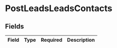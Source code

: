 # PostLeadsLeadsContacts


## Fields

| Field       | Type        | Required    | Description |
| ----------- | ----------- | ----------- | ----------- |